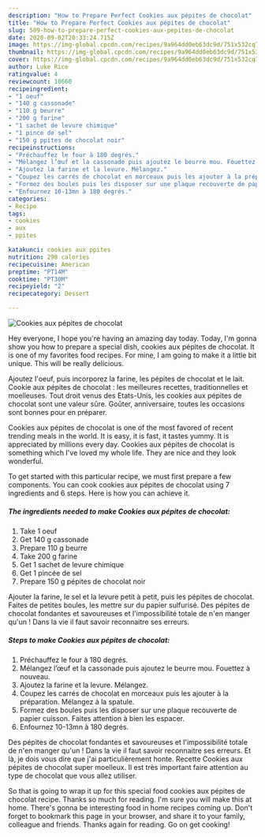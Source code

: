```yaml
---
description: "How to Prepare Perfect Cookies aux pépites de chocolat"
title: "How to Prepare Perfect Cookies aux pépites de chocolat"
slug: 509-how-to-prepare-perfect-cookies-aux-pepites-de-chocolat
date: 2020-09-02T20:33:24.715Z
image: https://img-global.cpcdn.com/recipes/9a964dd0eb63dc9d/751x532cq70/cookies-aux-pepites-de-chocolat-photo-principale-de-la-recette.jpg
thumbnail: https://img-global.cpcdn.com/recipes/9a964dd0eb63dc9d/751x532cq70/cookies-aux-pepites-de-chocolat-photo-principale-de-la-recette.jpg
cover: https://img-global.cpcdn.com/recipes/9a964dd0eb63dc9d/751x532cq70/cookies-aux-pepites-de-chocolat-photo-principale-de-la-recette.jpg
author: Luke Rice
ratingvalue: 4
reviewcount: 10660
recipeingredient:
- "1 oeuf"
- "140 g cassonade"
- "110 g beurre"
- "200 g farine"
- "1 sachet de levure chimique"
- "1 pince de sel"
- "150 g ppites de chocolat noir"
recipeinstructions:
- "Préchauffez le four à 180 degrés."
- "Mélangez l’œuf et la cassonade puis ajoutez le beurre mou. Fouettez à nouveau."
- "Ajoutez la farine et la levure. Mélangez."
- "Coupez les carrés de chocolat en morceaux puis les ajouter à la préparation. Mélangez à la spatule."
- "Formez des boules puis les disposer sur une plaque recouverte de papier cuisson. Faites attention à bien les espacer."
- "Enfournez 10-13mn à 180 degrés."
categories:
- Recipe
tags:
- cookies
- aux
- ppites

katakunci: cookies aux ppites 
nutrition: 298 calories
recipecuisine: American
preptime: "PT14M"
cooktime: "PT30M"
recipeyield: "2"
recipecategory: Dessert

---
```



![Cookies aux pépites de chocolat](https://img-global.cpcdn.com/recipes/9a964dd0eb63dc9d/751x532cq70/cookies-aux-pepites-de-chocolat-photo-principale-de-la-recette.jpg)

Hey everyone, I hope you're having an amazing day today. Today, I'm gonna show you how to prepare a special dish, cookies aux pépites de chocolat. It is one of my favorites food recipes. For mine, I am going to make it a little bit unique. This will be really delicious.

Ajoutez l&#39;oeuf, puis incorporez la farine, les pépites de chocolat et le lait. Cookie aux pépites de chocolat : les meilleures recettes, traditionnelles et moelleuses. Tout droit venus des Etats-Unis, les cookies aux pépites de chocolat sont une valeur sûre. Goûter, anniversaire, toutes les occasions sont bonnes pour en préparer.

Cookies aux pépites de chocolat is one of the most favored of recent trending meals in the world. It is easy, it is fast, it tastes yummy. It is appreciated by millions every day. Cookies aux pépites de chocolat is something which I've loved my whole life. They are nice and they look wonderful.


To get started with this particular recipe, we must first prepare a few components. You can cook cookies aux pépites de chocolat using 7 ingredients and 6 steps. Here is how you can achieve it.

<!--inarticleads1-->

##### The ingredients needed to make Cookies aux pépites de chocolat:

1. Take 1 oeuf
1. Get 140 g cassonade
1. Prepare 110 g beurre
1. Take 200 g farine
1. Get 1 sachet de levure chimique
1. Get 1 pincée de sel
1. Prepare 150 g pépites de chocolat noir


Ajouter la farine, le sel et la levure petit à petit, puis les pépites de chocolat. Faites de petites boules, les mettre sur du papier sulfurisé. Des pépites de chocolat fondantes et savoureuses et l&#39;impossibilité totale de n&#39;en manger qu&#39;un ! Dans la vie il faut savoir reconnaitre ses erreurs. 

<!--inarticleads2-->

##### Steps to make Cookies aux pépites de chocolat:

1. Préchauffez le four à 180 degrés.
1. Mélangez l’œuf et la cassonade puis ajoutez le beurre mou. Fouettez à nouveau.
1. Ajoutez la farine et la levure. Mélangez.
1. Coupez les carrés de chocolat en morceaux puis les ajouter à la préparation. Mélangez à la spatule.
1. Formez des boules puis les disposer sur une plaque recouverte de papier cuisson. Faites attention à bien les espacer.
1. Enfournez 10-13mn à 180 degrés.


Des pépites de chocolat fondantes et savoureuses et l&#39;impossibilité totale de n&#39;en manger qu&#39;un ! Dans la vie il faut savoir reconnaitre ses erreurs. Et là, je dois vous dire que j&#39;ai particulièrement honte. Recette Cookies aux pépites de chocolat super moelleux. Il est très important faire attention au type de chocolat que vous allez utiliser. 

So that is going to wrap it up for this special food cookies aux pépites de chocolat recipe. Thanks so much for reading. I'm sure you will make this at home. There's gonna be interesting food in home recipes coming up. Don't forget to bookmark this page in your browser, and share it to your family, colleague and friends. Thanks again for reading. Go on get cooking!
